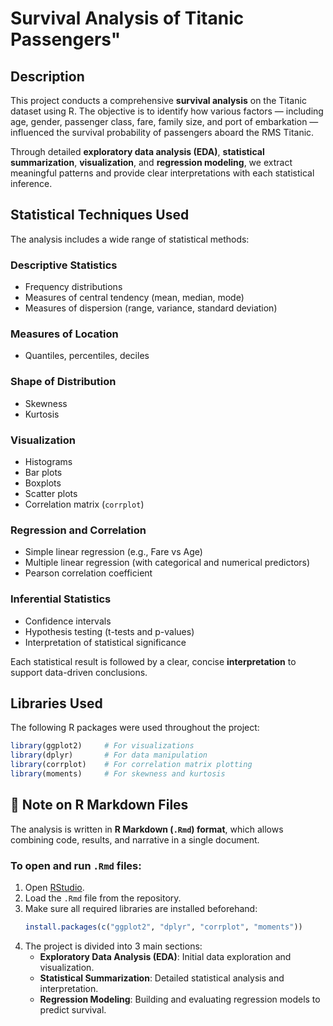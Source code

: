 
# Survival Analysis of Titanic Passengers"

## Description

This project conducts a comprehensive **survival analysis** on the Titanic dataset using R. The objective is to identify how various factors — including age, gender, passenger class, fare, family size, and port of embarkation — influenced the survival probability of passengers aboard the RMS Titanic.

Through detailed **exploratory data analysis (EDA)**, **statistical summarization**, **visualization**, and **regression modeling**, we extract meaningful patterns and provide clear interpretations with each statistical inference.

## Statistical Techniques Used

The analysis includes a wide range of statistical methods:

### Descriptive Statistics
- Frequency distributions  
- Measures of central tendency (mean, median, mode)  
- Measures of dispersion (range, variance, standard deviation)

### Measures of Location
- Quantiles, percentiles, deciles  

### Shape of Distribution
- Skewness  
- Kurtosis  

### Visualization
- Histograms  
- Bar plots  
- Boxplots  
- Scatter plots  
- Correlation matrix (`corrplot`)

### Regression and Correlation
- Simple linear regression (e.g., Fare vs Age)  
- Multiple linear regression (with categorical and numerical predictors)  
- Pearson correlation coefficient  

### Inferential Statistics
- Confidence intervals  
- Hypothesis testing (t-tests and p-values)  
- Interpretation of statistical significance  

Each statistical result is followed by a clear, concise **interpretation** to support data-driven conclusions.

## Libraries Used

The following R packages were used throughout the project:

```r
library(ggplot2)     # For visualizations
library(dplyr)       # For data manipulation
library(corrplot)    # For correlation matrix plotting
library(moments)     # For skewness and kurtosis
```

## 📄 Note on R Markdown Files

The analysis is written in **R Markdown (`.Rmd`) format**, which allows combining code, results, and narrative in a single document.

### To open and run `.Rmd` files:

1. Open [RStudio](https://www.rstudio.com/products/rstudio/download/).
2. Load the `.Rmd` file from the repository.
3. Make sure all required libraries are installed beforehand:
   ```r
   install.packages(c("ggplot2", "dplyr", "corrplot", "moments"))
   ```
4. The project is divided into 3 main sections:
   - **Exploratory Data Analysis (EDA)**: Initial data exploration and visualization.
   - **Statistical Summarization**: Detailed statistical analysis and interpretation.
   - **Regression Modeling**: Building and evaluating regression models to predict survival.
